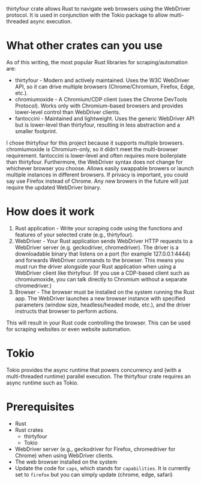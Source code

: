 thirtyfour crate allows Rust to navigate web browsers using the WebDriver protocol. It is used in conjunction with the Tokio package to allow multi-threaded async execution.

# What other crates can you use
As of this writing, the most popular Rust libraries for scraping/automation are:

* thirtyfour - Modern and actively maintained. Uses the W3C WebDriver API, so it can drive multiple browsers (Chrome/Chromium, Firefox, Edge, etc.).
* chromiumoxide - A Chromium/CDP client (uses the Chrome DevTools Protocol). Works only with Chromium-based browsers and provides lower-level control than WebDriver clients.
* fantoccini - Maintained and lightweight. Uses the generic WebDriver API but is lower-level than thirtyfour, resulting in less abstraction and a smaller footprint.
  
I chose thirtyfour for this project because it supports multiple browsers. chromiumoxide is Chromium-only, so it didn’t meet the multi-browser requirement. fantoccini is lower-level and often requires more boilerplate than thirtyfour. Furthermore, the WebDriver syntax does not change for whichever browser you choose. Allows easily swappable browers or launch multiple instances in different browsers. If privacy is important, you could say use Firefox instead of Chrome. Any new browers in the future will just require the updated WebDriver binary.

# How does it work
1. Rust application - Write your scraping code using the functions and features of your selected crate (e.g., thirtyfour).
2. WebDriver - Your Rust application sends WebDriver HTTP requests to a WebDriver server (e.g. geckodriver, chromedriver). The driver is a downloadable binary that listens on a port (for example 127.0.0.1:4444) and forwards WebDriver commands to the browser. This means you must run the driver alongside your Rust application when using a WebDriver client like thirtyfour. (If you use a CDP-based client such as chromiumoxide, you can talk directly to Chromium without a separate chromedriver.)
3. Browser - The browser must be installed on the system running the Rust app. The WebDriver launches a new browser instance with specified parameters (window size, headless/headed mode, etc.), and the driver instructs that browser to perform actions.

This will result in your Rust code controlling the browser. This can be used for scraping websites or even website automation.

# Tokio
Tokio provides the async runtime that powers concurrency and (with a multi-threaded runtime) parallel execution. The thirtyfour crate requires an async runtime such as Tokio.

# Prerequisites
* Rust
* Rust crates
  * thirtyfour
  * Tokio
* WebDriver server (e.g., geckodriver for Firefox, chromedriver for Chrome) when using WebDriver clients.
* The web browser installed on the system
* Update the code for `caps`, which stands for `capabilities`. It is currently set to `firefox` but you can simply update (chrome, edge, safari)
